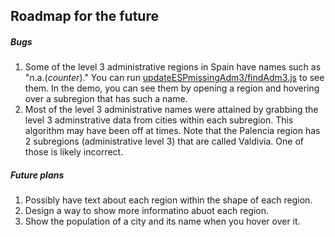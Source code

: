Roadmap for the future
------

##### Bugs
1) Some of the level 3 administrative regions in Spain have names such as "n.a.(*counter*)." You can run [updateESPmissingAdm3/findAdm3.js](updateESPmissingAdm3/findAdm3.js) to see them. In the demo, you can see them by opening a region and hovering over a subregion that has such a name.  
2) Most of the level 3 administrative names were attained by grabbing the level 3 adminstrative data from cities within each subregion. This algorithm may have been off at times. Note that the Palencia region has 2 subregions (administrative level 3) that are called Valdivia. One of those is likely incorrect.

##### Future plans
1) Possibly have text about each region within the shape of each region.  
2) Design a way to show more informatino abuot each region.  
3) Show the population of a city and its name when you hover over it.
